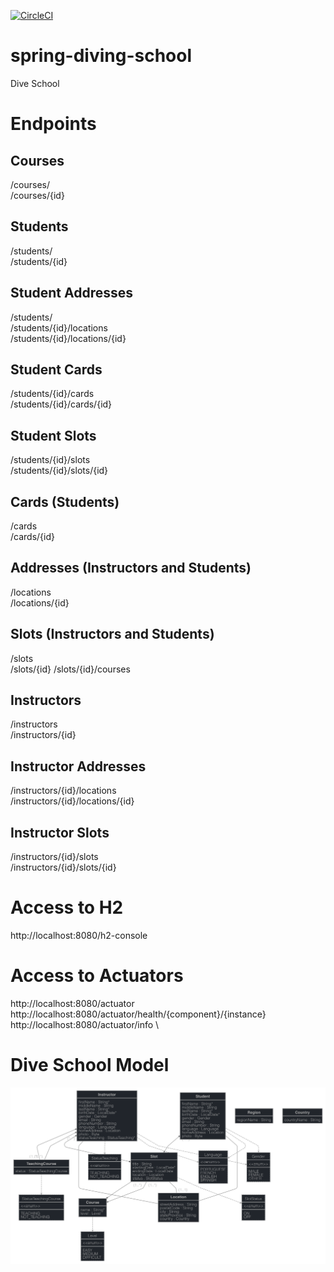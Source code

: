 [![CircleCI](https://circleci.com/gh/josemiguelgomes/spring-diving-school/tree/main.svg?style=svg)](https://circleci.com/gh/josemiguelgomes/spring-diving-school/tree/main)

# spring-diving-school
Dive School

# Endpoints

## Courses
/courses/ \
/courses/{id}

## Students
/students/ \
/students/{id}

## Student Addresses
/students/ \
/students/{id}/locations \
/students/{id}/locations/{id}

## Student Cards
/students/{id}/cards \
/students/{id}/cards/{id}

## Student Slots
/students/{id}/slots \
/students/{id}/slots/{id}

## Cards (Students)
/cards \
/cards/{id}

## Addresses (Instructors and Students)
/locations \
/locations/{id}

## Slots (Instructors and Students)
/slots \
/slots/{id}
/slots/{id}/courses

## Instructors
/instructors \
/instructors/{id}

## Instructor Addresses
/instructors/{id}/locations \
/instructors/{id}/locations/{id}

## Instructor Slots
/instructors/{id}/slots \
/instructors/{id}/slots/{id}


# Access to H2
http://localhost:8080/h2-console

# Access to Actuators
http://localhost:8080/actuator \
http://localhost:8080/actuator/health/{component}/{instance} \
http://localhost:8080/actuator/info \


# Dive School Model

![Dive School Model](diving-school-model.png?raw=true "Dive School Model")
